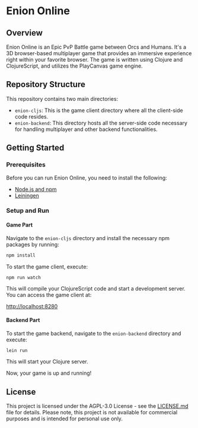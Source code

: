 # Enion Online

## Overview

Enion Online is an Epic PvP Battle game between Orcs and Humans. It's a 3D browser-based multiplayer game that provides an immersive experience right within your favorite browser. The game is written using Clojure and ClojureScript, and utilizes the PlayCanvas game engine.

## Repository Structure

This repository contains two main directories:

- `enion-cljs`: This is the game client directory where all the client-side code resides.
- `enion-backend`: This directory hosts all the server-side code necessary for handling multiplayer and other backend functionalities.

## Getting Started

### Prerequisites

Before you can run Enion Online, you need to install the following:

- [Node.js and npm](https://nodejs.org/)
- [Leiningen](https://leiningen.org/)

### Setup and Run

#### Game Part

Navigate to the `enion-cljs` directory and install the necessary npm packages by running:

```bash
npm install
```

To start the game client, execute:

```bash
npm run watch
```

This will compile your ClojureScript code and start a development server. You can access the game client at:


[http://localhost:8280](http://localhost:8280)


#### Backend Part

To start the game backend, navigate to the `enion-backend` directory and execute:

```bash
lein run
```

This will start your Clojure server.

Now, your game is up and running!

## License

This project is licensed under the AGPL-3.0 License - see the [LICENSE.md](https://www.gnu.org/licenses/agpl-3.0.en.html) file for details. Please note, this project is not available for commercial purposes and is intended for personal use only.
